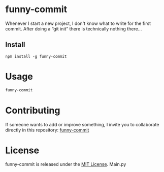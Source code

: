 # funny-commit

Whenever I start a new project, I don't know what to write for the first commit. After doing a “git init” there is technically nothing there...

## Install

```npm
npm install -g funny-commit
```

# Usage

```bash
funny-commit
```

# Contributing
If someone wants to add or improve something, I invite you to collaborate directly in this repository: [funny-commit](https://github.com/gndx/funny-initial-git-commit/)

# License
funny-commit is released under the [MIT License](https://opensource.org/licenses/MIT).
Main.py